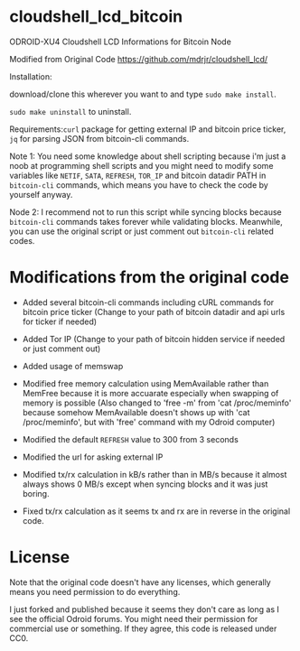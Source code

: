 # cloudshell_lcd_bitcoin
ODROID-XU4 Cloudshell LCD Informations for Bitcoin Node

Modified from Original Code https://github.com/mdrjr/cloudshell_lcd/

Installation:

download/clone this wherever you want to and type `sudo make install`.

`sudo make uninstall` to uninstall.

Requirements:`curl` package for getting external IP and bitcoin price ticker, `jq` for parsing JSON from bitcoin-cli commands.

Note 1: You need some knowledge about shell scripting because i'm just a noob at programming shell scripts and you might need to modify some variables like `NETIF`, `SATA`, `REFRESH`, `TOR_IP` and bitcoin datadir PATH in `bitcoin-cli` commands, which means you have to check the code by yourself anyway.

Node 2: I recommend not to run this script while syncing blocks because `bitcoin-cli` commands takes forever while validating blocks. Meanwhile, you can use the original script or just comment out `bitcoin-cli` related codes.

# Modifications from the original code

* Added several bitcoin-cli commands including cURL commands for bitcoin price ticker (Change to your path of bitcoin datadir and api urls for ticker if needed)

* Added Tor IP (Change to your path of bitcoin hidden service if needed or just comment out)

* Added usage of memswap

* Modified free memory calculation using MemAvailable rather than MemFree because it is more accuarate especially when swapping of memory is possible (Also changed to 'free -m' from 'cat /proc/meminfo' because somehow MemAvailable doesn't shows up with 'cat /proc/meminfo', but with 'free' command with my Odroid computer) 

* Modified the default `REFRESH` value to 300 from 3 seconds 

* Modified the url for asking external IP

* Modified tx/rx calculation in kB/s rather than in MB/s because it almost always shows 0 MB/s except when syncing blocks and it was just boring. 

* Fixed tx/rx calculation as it seems tx and rx are in reverse in the original code.

# License

Note that the original code doesn't have any licenses, which generally means you need permission to do everything. 

I just forked and published because it seems they don't care as long as I see the official Odroid forums. You might need their permission for commercial use or something. If they agree, this code is released under CC0.
